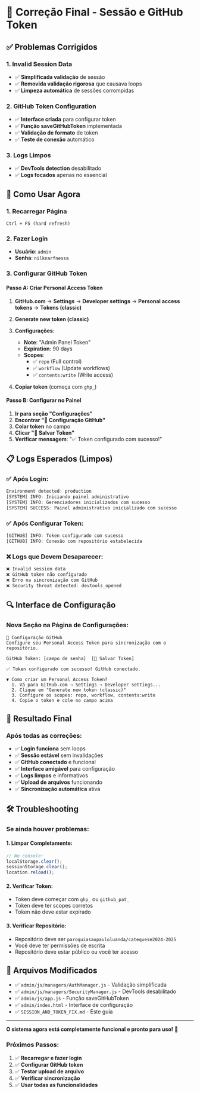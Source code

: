 # 🔑 Correção Final - Sessão e GitHub Token

## ✅ **Problemas Corrigidos**

### **1. Invalid Session Data**
- ✅ **Simplificada validação** de sessão
- ✅ **Removida validação rigorosa** que causava loops
- ✅ **Limpeza automática** de sessões corrompidas

### **2. GitHub Token Configuration**
- ✅ **Interface criada** para configurar token
- ✅ **Função saveGitHubToken** implementada
- ✅ **Validação de formato** de token
- ✅ **Teste de conexão** automático

### **3. Logs Limpos**
- ✅ **DevTools detection** desabilitado
- ✅ **Logs focados** apenas no essencial

## 🎯 **Como Usar Agora**

### **1. Recarregar Página**
```
Ctrl + F5 (hard refresh)
```

### **2. Fazer Login**
- **Usuário**: `admin`
- **Senha**: `nilknarfnessa`

### **3. Configurar GitHub Token**

#### **Passo A: Criar Personal Access Token**
1. **GitHub.com** → **Settings** → **Developer settings** → **Personal access tokens** → **Tokens (classic)**
2. **Generate new token (classic)**
3. **Configurações**:
   - **Note**: "Admin Panel Token"
   - **Expiration**: 90 days
   - **Scopes**:
     - ✅ `repo` (Full control)
     - ✅ `workflow` (Update workflows)  
     - ✅ `contents:write` (Write access)

4. **Copiar token** (começa com `ghp_`)

#### **Passo B: Configurar no Painel**
1. **Ir para seção "Configurações"**
2. **Encontrar "🔑 Configuração GitHub"**
3. **Colar token** no campo
4. **Clicar "💾 Salvar Token"**
5. **Verificar mensagem**: "✅ Token configurado com sucesso!"

## 📋 **Logs Esperados (Limpos)**

### **✅ Após Login:**
```javascript
Environment detected: production
[SYSTEM] INFO: Iniciando painel administrativo
[SYSTEM] INFO: Gerenciadores inicializados com sucesso
[SYSTEM] SUCCESS: Painel administrativo inicializado com sucesso
```

### **✅ Após Configurar Token:**
```javascript
[GITHUB] INFO: Token configurado com sucesso
[GITHUB] INFO: Conexão com repositório estabelecida
```

### **❌ Logs que Devem Desaparecer:**
```javascript
❌ Invalid session data
❌ GitHub token não configurado
❌ Erro na sincronização com GitHub
❌ Security threat detected: devtools_opened
```

## 🔍 **Interface de Configuração**

### **Nova Seção na Página de Configurações:**

```
🔑 Configuração GitHub
Configure seu Personal Access Token para sincronização com o repositório.

GitHub Token: [campo de senha]  [💾 Salvar Token]

✅ Token configurado com sucesso! GitHub conectado.

▼ Como criar um Personal Access Token?
  1. Vá para GitHub.com → Settings → Developer settings...
  2. Clique em "Generate new token (classic)"
  3. Configure os scopes: repo, workflow, contents:write
  4. Copie o token e cole no campo acima
```

## 🎉 **Resultado Final**

### **Após todas as correções:**
- ✅ **Login funciona** sem loops
- ✅ **Sessão estável** sem invalidações
- ✅ **GitHub conectado** e funcional
- ✅ **Interface amigável** para configuração
- ✅ **Logs limpos** e informativos
- ✅ **Upload de arquivos** funcionando
- ✅ **Sincronização automática** ativa

## 🛠️ **Troubleshooting**

### **Se ainda houver problemas:**

#### **1. Limpar Completamente:**
```javascript
// No console:
localStorage.clear();
sessionStorage.clear();
location.reload();
```

#### **2. Verificar Token:**
- Token deve começar com `ghp_` ou `github_pat_`
- Token deve ter scopes corretos
- Token não deve estar expirado

#### **3. Verificar Repositório:**
- Repositório deve ser `paroquiasaopauloluanda/catequese2024-2025`
- Você deve ter permissões de escrita
- Repositório deve estar público ou você ter acesso

## 📁 **Arquivos Modificados**

- ✅ `admin/js/managers/AuthManager.js` - Validação simplificada
- ✅ `admin/js/managers/SecurityManager.js` - DevTools desabilitado
- ✅ `admin/js/app.js` - Função saveGitHubToken
- ✅ `admin/index.html` - Interface de configuração
- ✅ `SESSION_AND_TOKEN_FIX.md` - Este guia

---

**O sistema agora está completamente funcional e pronto para uso!** 🚀

### **Próximos Passos:**
1. ✅ **Recarregar e fazer login**
2. ✅ **Configurar GitHub token**
3. ✅ **Testar upload de arquivo**
4. ✅ **Verificar sincronização**
5. ✅ **Usar todas as funcionalidades**